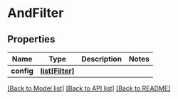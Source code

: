 # AndFilter

## Properties
Name | Type | Description | Notes
------------ | ------------- | ------------- | -------------
**config** | [**list[Filter]**](Filter.md) |  | 

[[Back to Model list]](../README.md#documentation-for-models) [[Back to API list]](../README.md#documentation-for-api-endpoints) [[Back to README]](../README.md)


